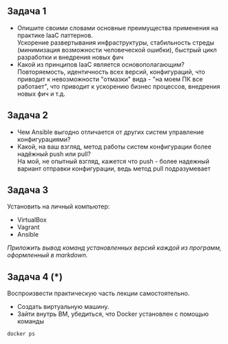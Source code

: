 ## Задача 1

- Опишите своими словами основные преимущества применения на практике IaaC паттернов.  
Ускорение развертывания инфраструктуры, стабильность стреды (минимизация возможности человеческой ошибки), быстрый цикл разработки и внедрения новых фич 
- Какой из принципов IaaC является основополагающим?  
Повторяемость, идентичность всех версий, конфигураций, что приводит к невозможности "отмазки" вида - "на моем ПК все работает", что приводит к ускорению бизнес процессов, внедрения новых фич и т.д. 

## Задача 2

- Чем Ansible выгодно отличается от других систем управление конфигурациями?
- Какой, на ваш взгляд, метод работы систем конфигурации более надёжный push или pull?  
На мой, не опытный взгляд, кажется что push - более надежный вариант отправки конфигурации, ведь метод pull подразумевает 

## Задача 3

Установить на личный компьютер:

- VirtualBox
- Vagrant
- Ansible

*Приложить вывод команд установленных версий каждой из программ, оформленный в markdown.*

## Задача 4 (*)

Воспроизвести практическую часть лекции самостоятельно.

- Создать виртуальную машину.
- Зайти внутрь ВМ, убедиться, что Docker установлен с помощью команды
```
docker ps
```
